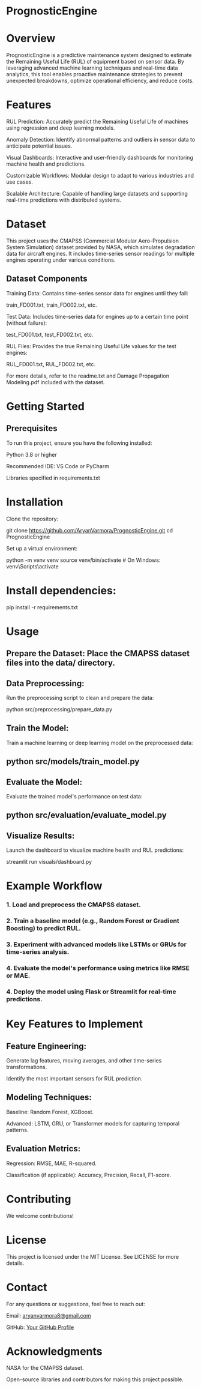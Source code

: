 # PrognosticEngine

# Overview

PrognosticEngine is a predictive maintenance system designed to estimate the Remaining Useful Life (RUL) of equipment based on sensor data. By leveraging advanced machine learning techniques and real-time data analytics, this tool enables proactive maintenance strategies to prevent unexpected breakdowns, optimize operational efficiency, and reduce costs.

# Features

RUL Prediction: Accurately predict the Remaining Useful Life of machines using regression and deep learning models.

Anomaly Detection: Identify abnormal patterns and outliers in sensor data to anticipate potential issues.

Visual Dashboards: Interactive and user-friendly dashboards for monitoring machine health and predictions.

Customizable Workflows: Modular design to adapt to various industries and use cases.

Scalable Architecture: Capable of handling large datasets and supporting real-time predictions with distributed systems.

# Dataset

This project uses the CMAPSS (Commercial Modular Aero-Propulsion System Simulation) dataset provided by NASA, which simulates degradation data for aircraft engines. It includes time-series sensor readings for multiple engines operating under various conditions.

## Dataset Components

Training Data: Contains time-series sensor data for engines until they fail:

train_FD001.txt, train_FD002.txt, etc.

Test Data: Includes time-series data for engines up to a certain time point (without failure):

test_FD001.txt, test_FD002.txt, etc.

RUL Files: Provides the true Remaining Useful Life values for the test engines:

RUL_FD001.txt, RUL_FD002.txt, etc.

For more details, refer to the readme.txt and Damage Propagation Modeling.pdf included with the dataset.


# Getting Started

## Prerequisites

To run this project, ensure you have the following installed:

Python 3.8 or higher

Recommended IDE: VS Code or PyCharm

Libraries specified in requirements.txt

# Installation

Clone the repository:

git clone https://github.com/AryanVarmora/PrognosticEngine.git
cd PrognosticEngine

Set up a virtual environment:

python -m venv venv
source venv/bin/activate  # On Windows: venv\Scripts\activate

# Install dependencies:

pip install -r requirements.txt

# Usage

## Prepare the Dataset: Place the CMAPSS dataset files into the data/ directory.

## Data Preprocessing:
Run the preprocessing script to clean and prepare the data:

python src/preprocessing/prepare_data.py

## Train the Model:
Train a machine learning or deep learning model on the preprocessed data:

## python src/models/train_model.py

## Evaluate the Model:
Evaluate the trained model's performance on test data:

## python src/evaluation/evaluate_model.py

## Visualize Results:
Launch the dashboard to visualize machine health and RUL predictions:

streamlit run visuals/dashboard.py

# Example Workflow

### 1. Load and preprocess the CMAPSS dataset.

### 2. Train a baseline model (e.g., Random Forest or Gradient Boosting) to predict RUL.

### 3. Experiment with advanced models like LSTMs or GRUs for time-series analysis.

### 4. Evaluate the model's performance using metrics like RMSE or MAE.

### 4. Deploy the model using Flask or Streamlit for real-time predictions.

# Key Features to Implement

## Feature Engineering:

Generate lag features, moving averages, and other time-series transformations.

Identify the most important sensors for RUL prediction.

## Modeling Techniques:

Baseline: Random Forest, XGBoost.

Advanced: LSTM, GRU, or Transformer models for capturing temporal patterns.

## Evaluation Metrics:

Regression: RMSE, MAE, R-squared.

Classification (if applicable): Accuracy, Precision, Recall, F1-score.

# Contributing

We welcome contributions!



# License

This project is licensed under the MIT License. See LICENSE for more details.

# Contact

For any questions or suggestions, feel free to reach out:

Email: aryanvarmora8@gmail.com

GitHub: [Your GitHub Profile](https://github.com/AryanVarmora)

# Acknowledgments

NASA for the CMAPSS dataset.

Open-source libraries and contributors for making this project possible.

